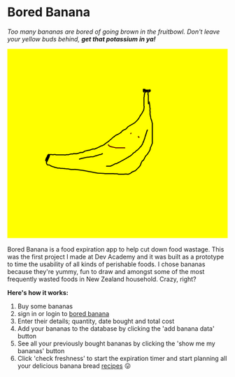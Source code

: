 
# Bored Banana
*Too many bananas are bored of going brown in the fruitbowl. Don't leave your yellow buds behind,* **_get that potassium in ya!_**

<p align="center">
  <img src="./client/boredbanana2.png" alt="Sublime's custom image"/>
</p>

Bored Banana is a food expiration app to help cut down food wastage.
This was the first project I made at Dev Academy and it was built as a prototype to time the usability of all kinds of perishable foods. I chose bananas because they're yummy, fun to draw and amongst some of the most frequently wasted foods in New Zealand household. Crazy, right?

**Here's how it works:**

1. Buy some bananas
2. sign in or login to [bored banana](https://bored-banana.herokuapp.com/)
3. Enter their details; quantity, date bought and total cost
4. Add your bananas to the database by clicking the 'add banana data' button
5. See all your previously bought bananas by clicking the 'show me my bananas' button
6. Click 'check freshness' to start the expiration timer and start planning all your delicious banana bread [recipes](http://food52.com/recipes/banana-bread?recipe_landing_term=banana-bread) :stuck_out_tongue:
